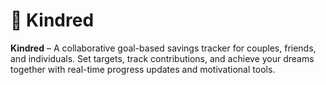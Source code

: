 # 🌟 Kindred

**Kindred** – A collaborative goal-based savings tracker for couples, friends, and individuals. Set targets, track contributions, and achieve your dreams together with real-time progress updates and motivational tools.
